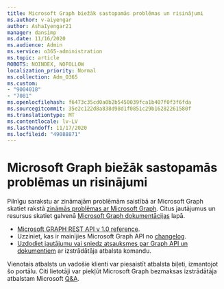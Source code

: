 ```yaml
---
title: Microsoft Graph biežāk sastopamās problēmas un risinājumi
ms.author: v-aiyengar
author: AshaIyengar21
manager: dansimp
ms.date: 11/16/2020
ms.audience: Admin
ms.service: o365-administration
ms.topic: article
ROBOTS: NOINDEX, NOFOLLOW
localization_priority: Normal
ms.collection: Adm_O365
ms.custom:
- "9004018"
- "7081"
ms.openlocfilehash: f6473c35cd0a0b2b5450039fca1b407f0f3f6fda
ms.sourcegitcommit: 35e2c122d8a838d98d1f0851c29b16282261580f
ms.translationtype: MT
ms.contentlocale: lv-LV
ms.lasthandoff: 11/17/2020
ms.locfileid: "49088871"
---
```

# <a name="microsoft-graph-common-issues-and-resolutions"></a>Microsoft Graph biežāk sastopamās problēmas un risinājumi

Pilnīgu sarakstu ar zināmajām problēmām saistībā ar Microsoft Graph skatiet rakstā [zināmās problēmas ar Microsoft Graph](https://docs.microsoft.com/graph/known-issues). Citus jautājumus un resursus skatiet galvenā [Microsoft Graph dokumentācijas](https://docs.microsoft.com/graph/) lapā.

- [Microsoft GRAPH REST API v 1.0 reference](https://docs.microsoft.com/graph/api/overview?toc=.%2Fref%2Ftoc.json&view=graph-rest-1.0).
- Uzziniet, kas ir mainījies Microsoft Graph API no [changelog](https://docs.microsoft.com/graph/changelog). 
- [Uzdodiet jautājumu vai sniedz atsauksmes par Graph API un dokumentiem](https://aka.ms/GraphDeveloperSupport) ar izstrādātāja atbalsta komandu.

Vienotais atbalsts un vadošie klienti var piesaistīt atbalsta biļeti, izmantojot šo portālu. Citi lietotāji var piekļūt Microsoft Graph bezmaksas izstrādātāja atbalstam Microsoft [Q&A](https://aka.ms/AskGraph).
